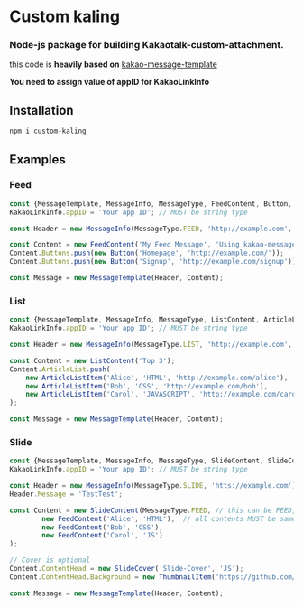 # Custom kaling

### Node-js package for building Kakaotalk-custom-attachment.

this code is **heavily based on** [kakao-message-template](https://github.com/delta-kor/kakao-message-template) 

**You need to assign value of appID for KakaoLinkInfo**

## Installation

```bash
npm i custom-kaling
```

## Examples

### Feed

```jsx
const {MessageTemplate, MessageInfo, MessageType, FeedContent, Button, KakaoLinkInfo} = require('custom-kaling');
KakaoLinkInfo.appID = 'Your app ID'; // MUST be string type

const Header = new MessageInfo(MessageType.FEED, 'http://example.com', 'App Name', 'http://example.com/icon.png');

const Content = new FeedContent('My Feed Message', 'Using kakao-message-template', 'https://example.com/mypage');
Content.Buttons.push(new Button('Homepage', 'http://example.com/'));
Content.Buttons.push(new Button('Signup', 'http://example.com/signup'));

const Message = new MessageTemplate(Header, Content);
```

### List

```jsx
const {MessageTemplate, MessageInfo, MessageType, ListContent, ArticleListItem, KakaoLinkInfo} = require('custom-kaling');
KakaoLinkInfo.appID = 'Your app ID'; // MUST be string type

const Header = new MessageInfo(MessageType.LIST, 'http://example.com', 'App Name', 'http://example.com/icon.png');

const Content = new ListContent('Top 3');
Content.ArticleList.push(
    new ArticleListItem('Alice', 'HTML', 'http://example.com/alice'),
    new ArticleListItem('Bob', 'CSS', 'http://example.com/bob'),
    new ArticleListItem('Carol', 'JAVASCRIPT', 'http://example.com/carol')
);

const Message = new MessageTemplate(Header, Content);
```

### Slide

```jsx
const {MessageTemplate, MessageInfo, MessageType, SlideContent, SlideCover, FeedContent, ThumbnailItem, KakaoLinkInfo} = require("custom-kaling");
KakaoLinkInfo.appID = 'Your app ID'; // MUST be string type

const Header = new MessageInfo(MessageType.SLIDE, 'htts://example.com');
Header.Message = 'TestTest'; 

const Content = new SlideContent(MessageType.FEED, // this can be FEED, LIST, COMMERCE
		new FeedContent('Alice', 'HTML'),  // all contents MUST be same class
		new FeedContent('Bob', 'CSS'),
		new FeedContent('Carol', 'JS')
);

// Cover is optional
Content.ContentHead = new SlideCover('Slide-Cover', 'JS'); 
Content.ContentHead.Background = new ThumbnailItem('https://github.com/fluidicon.png');

const Message = new MessageTemplate(Header, Content);
```
